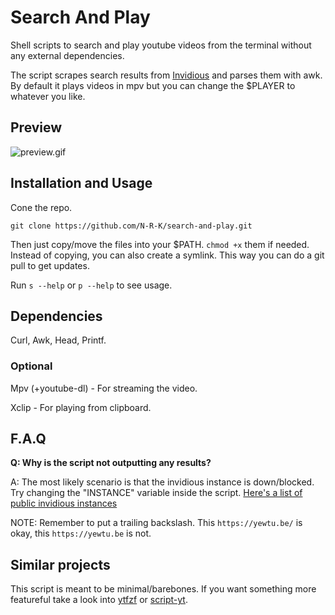 # Search And Play
Shell scripts to search and play youtube videos from the terminal without any external dependencies.

The script scrapes search results from [Invidious](https://github.com/iv-org/invidious) and parses them with awk. By default it plays videos in mpv but you can change the $PLAYER to whatever you like.

## Preview
![preview.gif](preview.gif)

## Installation and Usage
Cone the repo.

```
git clone https://github.com/N-R-K/search-and-play.git
```

Then just copy/move the files into your $PATH. `chmod +x` them if needed.
Instead of copying, you can also create a symlink. This way you can do a git pull to get updates.

Run `s --help` or `p --help` to see usage.

## Dependencies
Curl, Awk, Head, Printf.

### Optional
Mpv (+youtube-dl) - For streaming the video.

Xclip - For playing from clipboard.

## F.A.Q
**Q: Why is the script not outputting any results?**

A: The most likely scenario is that the invidious instance is down/blocked. Try changing the "INSTANCE" variable inside the script. [Here's a list of public invidious instances](https://github.com/iv-org/documentation/blob/master/Invidious-Instances.md)

NOTE: Remember to put a trailing backslash. This `https://yewtu.be/` is okay, this `https://yewtu.be` is not.

## Similar projects
This script is meant to be minimal/barebones. If you want something more featureful take a look into [ytfzf](https://github.com/pystardust/ytfzf) or [script-yt](https://github.com/sayan01/scripts/blob/master/yt).
